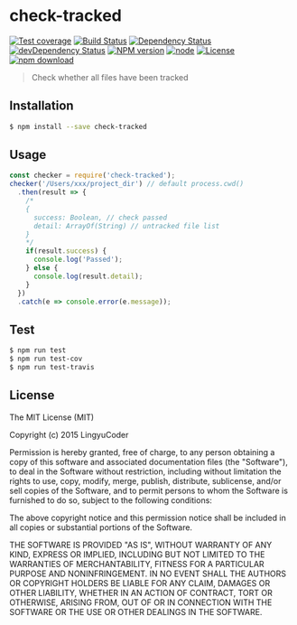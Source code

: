 # check-tracked

[![Test coverage](https://img.shields.io/coveralls/LingyuCoder/check-tracked.svg?style=flat-square)](https://coveralls.io/r/LingyuCoder/check-tracked?branch=master)
[![Build Status](https://travis-ci.org/LingyuCoder/check-tracked.png)](https://travis-ci.org/LingyuCoder/check-tracked)
[![Dependency Status](https://david-dm.org/LingyuCoder/check-tracked.svg)](https://david-dm.org/LingyuCoder/check-tracked)
[![devDependency Status](https://david-dm.org/LingyuCoder/check-tracked/dev-status.svg)](https://david-dm.org/LingyuCoder/check-tracked#info=devDependencies)
[![NPM version](http://img.shields.io/npm/v/check-tracked.svg?style=flat-square)](http://npmjs.org/package/check-tracked)
[![node](https://img.shields.io/badge/node.js-%3E=_4.0-green.svg?style=flat-square)](http://nodejs.org/download/)
[![License](http://img.shields.io/npm/l/check-tracked.svg?style=flat-square)](LICENSE)
[![npm download](https://img.shields.io/npm/dm/check-tracked.svg?style=flat-square)](https://npmjs.org/package/check-tracked)

> Check whether all files have been tracked

## Installation

```bash
$ npm install --save check-tracked
```

## Usage

```javascript
const checker = require('check-tracked');
checker('/Users/xxx/project_dir') // default process.cwd()
  .then(result => {
    /*
    {
      success: Boolean, // check passed
      detail: ArrayOf(String) // untracked file list
    }
    */
    if(result.success) {
      console.log('Passed');
    } else {
      console.log(result.detail);
    }
  })
  .catch(e => console.error(e.message));


```

## Test

```bash
$ npm run test
$ npm run test-cov
$ npm run test-travis
```

## License

The MIT License (MIT)

Copyright (c) 2015 LingyuCoder

Permission is hereby granted, free of charge, to any person obtaining a copy
of this software and associated documentation files (the "Software"), to deal
in the Software without restriction, including without limitation the rights
to use, copy, modify, merge, publish, distribute, sublicense, and/or sell
copies of the Software, and to permit persons to whom the Software is
furnished to do so, subject to the following conditions:

The above copyright notice and this permission notice shall be included in all
copies or substantial portions of the Software.

THE SOFTWARE IS PROVIDED "AS IS", WITHOUT WARRANTY OF ANY KIND, EXPRESS OR
IMPLIED, INCLUDING BUT NOT LIMITED TO THE WARRANTIES OF MERCHANTABILITY,
FITNESS FOR A PARTICULAR PURPOSE AND NONINFRINGEMENT. IN NO EVENT SHALL THE
AUTHORS OR COPYRIGHT HOLDERS BE LIABLE FOR ANY CLAIM, DAMAGES OR OTHER
LIABILITY, WHETHER IN AN ACTION OF CONTRACT, TORT OR OTHERWISE, ARISING FROM,
OUT OF OR IN CONNECTION WITH THE SOFTWARE OR THE USE OR OTHER DEALINGS IN THE
SOFTWARE.
